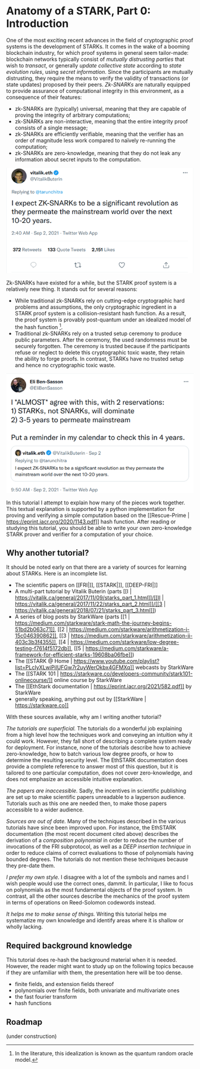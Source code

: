 # Anatomy of a STARK, Part 0: Introduction

One of the most exciting recent advances in the field of cryptographic proof systems is the development of STARKs. It comes in the wake of a booming blockchain industry, for which proof systems in general seem tailor-made: blockchain networks typically consist of *mutually distrusting parties* that wish to *transact*, or generally *update collective state* according to *state evolution rules*, using *secret information*. Since the participants are mutually distrusting, they require the means to verify the validity of transactions (or state updates) proposed by their peers. *Zk-SNARKs* are naturally equipped to provide assurance of computational integrity in this environment, as a consequence of their features:
 - zk-SNARKs are (typically) universal, meaning that they are capable of proving the integrity of arbitrary computations;
 - zk-SNARKs are non-interactive, meaning that the entire integrity proof consists of a single message;
 - zk-SNARKs are efficiently verifiable, meaning that the verifier has an order of magnitude less work compared to naïvely re-running the computation;
 - zk-SNARKs are zero-knowledge, meaning that they do not leak any information about secret inputs to the computation.

 ![Vitalik Buterin likes SNARKs](graphics/twitter-vitalik.png "Zk-SNARKs are expected to be a significant revolution.")

Zk-SNARKs have existed for a while, but the STARK proof system is a relatively new thing. It stands out for several reasons:
 - While traditional zk-SNARKs rely on cutting-edge cryptographic hard problems and assumptions, the only cryptographic ingredient in a STARK proof system is a collision-resistant hash function. As a result, the proof system is provably post-quantum under an idealized model of the hash function [^1].
 - Traditional zk-SNARKs rely on a trusted setup ceremony to produce public parameters. After the ceremony, the used randomness must be securely forgotten. The ceremony is trusted because if the participants refuse or neglect to delete this cryptographic toxic waste, they retain the ability to forge proofs. In contrast, STARKs have no trusted setup and hence no cryptographic toxic waste.

 ![Eli Ben-Sasson likes STARKs better](graphics/twitter-eli.png "STARKs will beat SNARKs")

In this tutorial I attempt to explain how many of the pieces work together. This textual explanation is supported by a python implementation for proving and verifying a simple computation based on the [[Rescue-Prime | https://eprint.iacr.org/2020/1143.pdf]] hash function. After reading or studying this tutorial, you should be able to write your own zero-knowledge STARK prover and verifier for a computation of your choice.

## Why another tutorial?

It should be noted early on that there are a variety of sources for learning about STARKs. Here is an incomplete list.
 - The scientific papers on [[FRI|]], [[STARK|]], [[DEEP-FRI|]]
 - A multi-part tutorial by Vitalik Buterin (parts [[I | https://vitalik.ca/general/2017/11/09/starks_part_1.html]]/[[II | https://vitalik.ca/general/2017/11/22/starks_part_2.html]]/[[3 | https://vitalik.ca/general/2018/07/21/starks_part_3.html]])
 - A series of blog posts by StarkWare (parts [[1 | https://medium.com/starkware/stark-math-the-journey-begins-51bd2b063c71]], [[2 | https://medium.com/starkware/arithmetization-i-15c046390862]], [[3 | https://medium.com/starkware/arithmetization-ii-403c3b3f4355]], [[4 | https://medium.com/starkware/low-degree-testing-f7614f5172db]], [[5 | https://medium.com/starkware/a-framework-for-efficient-starks-19608ba06fbe]])
 - The [[STARK @ Home | https://www.youtube.com/playlist?list=PLcIyXLwiPilUFGw7r2uyWerOkbx4GFMXq]] webcasts by StarkWare
 - The [[STARK 101 | https://starkware.co/developers-community/stark101-onlinecourse/]] online course by StarkWare
 - The [[EthStark documentation | https://eprint.iacr.org/2021/582.pdf]] by StarkWare
 - generally speaking, anything put out by [[StarkWare | https://starkware.co]]

With these sources available, why am I writing another tutorial?

*The tutorials are superficial.* The tutorials do a wonderful job explaining from a high level how the techniques work and conveying an intuition why it could work. However, they fall short of describing a complete system ready for deployment. For instance, none of the tutorials describe how to achieve zero-knowledge, how to batch various low degree proofs, or how to determine the resulting security level. The EthSTARK documentation does provide a complete reference to answer most of this question, but it is tailored to one particular computation, does not cover zero-knowledge, and does not emphasize an accessible intuitive explanation.

*The papers are inaccessible.* Sadly, the incentives in scientific publishing are set up to make scientific papers unreadable to a layperson audience. Tutorials such as this one are needed then, to make those papers accessible to a wider audience.

*Sources are out of date.* Many of the techniques described in the various tutorials have since been improved upon. For instance, the EthSTARK documentation (the most recent document cited above) describes the derivation of a *composition polynomial* in order to reduce the number of invocations of the FRI subprotocol, as well as a *DEEP insertion technique* in order to reduce claims of correct evaluations to those of polynomials having bounded degrees. The tutorials do not mention these techniques because they pre-date them.

*I prefer my own style.* I disagree with a lot of the symbols and names and I wish people would use the correct ones, dammit. In particular, I like to focus on polynomials as the most fundamental objects of the proof system. In contrast, all the other sources describe the mechanics of the proof system in terms of operations on Reed-Solomon codewords instead.

*It helps me to make sense of things.* Writing this tutorial helps me systematize my own knowledge and identify areas where it is shallow or wholly lacking. 

## Required background knowledge

This tutorial does re-hash the background material when it is needed. However, the reader might want to study up on the following topics because if they are unfamiliar with them, the presentation here will be too dense.

- finite fields, and extension fields thereof
- polynomials over finite fields, both univariate and multivariate ones
- the fast fourier transform
- hash functions

## Roadmap

(under construction)

[^1]: In the literature, this idealization is known as the quantum random oracle model.
